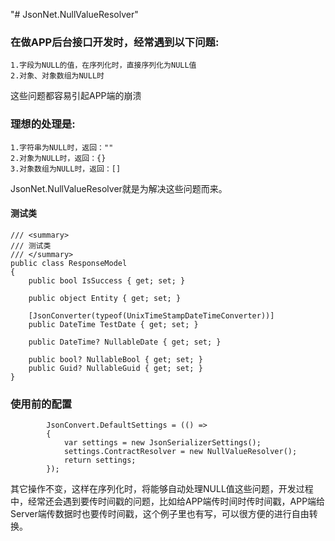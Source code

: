 "# JsonNet.NullValueResolver" 

### 在做APP后台接口开发时，经常遇到以下问题:
    1.字段为NULL的值，在序列化时，直接序列化为NULL值
    2.对象、对象数组为NULL时
>

这些问题都容易引起APP端的崩溃 

### 理想的处理是:
    1.字符串为NULL时，返回：""
    2.对象为NULL时，返回：{}
    3.对象数组为NULL时，返回：[]

JsonNet.NullValueResolver就是为解决这些问题而来。

#### 测试类
    /// <summary>
    /// 测试类
    /// </summary>
    public class ResponseModel
    {
        public bool IsSuccess { get; set; }

        public object Entity { get; set; }

        [JsonConverter(typeof(UnixTimeStampDateTimeConverter))]
        public DateTime TestDate { get; set; }

        public DateTime? NullableDate { get; set; }

        public bool? NullableBool { get; set; }
        public Guid? NullableGuid { get; set; }
    }
    
>
>

### 使用前的配置
            JsonConvert.DefaultSettings = (() =>
            {
                var settings = new JsonSerializerSettings();
                settings.ContractResolver = new NullValueResolver();
                return settings;
            });

>
>
其它操作不变，这样在序列化时，将能够自动处理NULL值这些问题，开发过程中，经常还会遇到要传时间戳的问题，比如给APP端传时间时传时间戳，APP端给Server端传数据时也要传时间戳，这个例子里也有写，可以很方便的进行自由转换。
